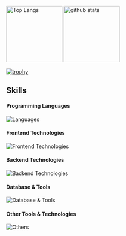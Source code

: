 <p align="left"> 
  <img alt="Top Langs" height="150px" src="https://github-readme-stats.vercel.app/api/top-langs/?username=umezaki1212&layout=compact&count_private=true&show_icons=true" />
  <img alt="github stats" height="150px" src="https://github-readme-stats.vercel.app/api?username=umezaki1212&count_private=true&show_icons=true&show_icons=true" />
</p>

[![trophy](https://github-profile-trophy.vercel.app/?username=umezaki1212&column=7
)](https://github.com/ryo-ma/github-profile-trophy)


## Skills

#### Programming Languages
![Languages](https://skillicons.dev/icons?i=php,js,python)

#### Frontend Technologies
![Frontend Technologies](https://skillicons.dev/icons?i=html,css,vue,nuxt,tailwind)

#### Backend Technologies
![Backend Technologies](https://skillicons.dev/icons?i=aws,laravel,flask,docker)

#### Database & Tools
![Database & Tools](https://skillicons.dev/icons?i=mysql,sqlite)

#### Other Tools & Technologies
![Others](https://skillicons.dev/icons?i=git,github,markdown,phpstorm)
